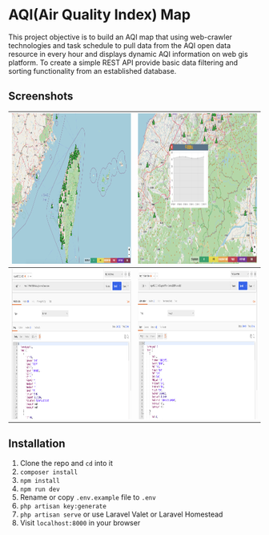# AQI(Air Quality Index) Map

This project objective is to build an AQI map that using web-crawler technologies and task schedule to pull data from the AQI open data resource in every hour and displays dynamic AQI information on web gis platform. To create a simple REST API provide basic data filtering and sorting functionality from an established database.

## Screenshots
|  <img src="https://github.com/karta020500/AqiMap/blob/master/screenshots/screenshot04.png" width = "500" height = "300" /> | <img src="https://github.com/karta020500/AqiMap/blob/master/screenshots/screenshot03.png" width = "500" height = "300" />  | 
|:-------:|:-----:|
|  <img src="https://github.com/karta020500/AqiMap/blob/master/screenshots/screenshot01.png" width = "500" height = "300" /> | <img src="https://github.com/karta020500/AqiMap/blob/master/screenshots/screenshot02.png" width = "500" height = "300" />  | 


## Installation

1. Clone the repo and `cd` into it
2. `composer install`
3. `npm install`
4. `npm run dev`
5. Rename or copy `.env.example` file to `.env`
6. `php artisan key:generate`
7. `php artisan serve` or use Laravel Valet or Laravel Homestead
8. Visit `localhost:8000` in your browser

